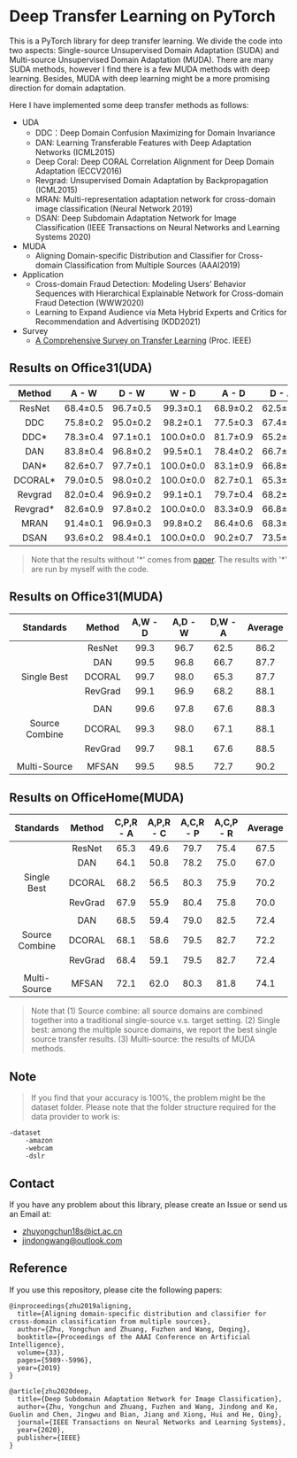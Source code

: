# Deep Transfer Learning on PyTorch
This is a PyTorch library for deep transfer learning. We divide the code into two
aspects: Single-source Unsupervised Domain Adaptation (SUDA) and Multi-source Unsupervised Domain Adaptation (MUDA). There are many SUDA methods, however I find there is a few MUDA methods with deep learning. Besides, MUDA with deep learning might be a more promising direction for domain adaptation.

Here I have implemented some deep transfer methods as follows:
* UDA
    * DDC：Deep Domain Confusion Maximizing for Domain Invariance
    * DAN: Learning Transferable Features with Deep Adaptation Networks (ICML2015)
    * Deep Coral: Deep CORAL Correlation Alignment for Deep Domain Adaptation (ECCV2016)
    * Revgrad: Unsupervised Domain Adaptation by Backpropagation (ICML2015)
    * MRAN: Multi-representation adaptation network for cross-domain image classification (Neural Network 2019)
    * DSAN: Deep Subdomain Adaptation Network for Image Classification (IEEE Transactions on Neural Networks and Learning Systems 2020)
* MUDA
    * Aligning Domain-specific Distribution and Classifier for Cross-domain Classification from Multiple Sources (AAAI2019)
* Application
    * Cross-domain Fraud Detection: Modeling Users’ Behavior Sequences with Hierarchical Explainable Network for Cross-domain Fraud Detection (WWW2020)
    * Learning to Expand Audience via Meta Hybrid Experts and Critics for Recommendation and Advertising (KDD2021)
* Survey
    * [A Comprehensive Survey on Transfer Learning](https://arxiv.org/abs/1911.02685) (Proc. IEEE)


## Results on Office31(UDA)
| Method | A - W | D - W | W - D | A - D | D - A | W - A | Average |
|:--------------:|:-----:|:-----:|:-----:|:-----:|:----:|:----:|:-------:|
| ResNet | 68.4±0.5 | 96.7±0.5 | 99.3±0.1 | 68.9±0.2 | 62.5±0.3 | 60.7±0.3 | 76.1 |
| DDC | 75.8±0.2 | 95.0±0.2 | 98.2±0.1 | 77.5±0.3 | 67.4±0.4 | 64.0±0.5 | 79.7 |
| DDC\* | 78.3±0.4 | 97.1±0.1 | 100.0±0.0 | 81.7±0.9 | 65.2±0.6 | 65.1±0.4 | 81.2 |
| DAN | 83.8±0.4 | 96.8±0.2 | 99.5±0.1 | 78.4±0.2 | 66.7±0.3 | 62.7±0.2 | 81.3 |
| DAN\* | 82.6±0.7 | 97.7±0.1 | 100.0±0.0 | 83.1±0.9 | 66.8±0.3 | 66.6±0.4 | 82.8 |
| DCORAL\* | 79.0±0.5 | 98.0±0.2 | 100.0±0.0 | 82.7±0.1 | 65.3±0.3 | 64.5±0.3 | 81.6 |
| Revgrad | 82.0±0.4 | 96.9±0.2 | 99.1±0.1 | 79.7±0.4 | 68.2±0.4 | 67.4±0.5 | 82.2 |
| Revgrad\* | 82.6±0.9 | 97.8±0.2 | 100.0±0.0 | 83.3±0.9 | 66.8±0.1 | 66.1±0.5 | 82.8 |
| MRAN | 91.4±0.1 | 96.9±0.3 | 99.8±0.2 | 86.4±0.6 | 68.3±0.5 | 70.9±0.6 | 85.6 |
| DSAN | 93.6±0.2 | 98.4±0.1 | 100.0±0.0 | 90.2±0.7 | 73.5±0.5 | 74.8±0.4 | 88.4 |

> Note that the results without '\*' comes from [paper](http://ise.thss.tsinghua.edu.cn/~mlong/doc/multi-adversarial-domain-adaptation-aaai18.pdf). The results with '\*' are run by myself with the code. 

## Results on Office31(MUDA)
| Standards | Method | A,W - D | A,D - W | D,W - A | Average |
|:--------------:|:--------------:|:-----:|:-----:|:-----:|:-------:|
| | ResNet | 99.3 | 96.7 | 62.5 | 86.2 |
|  | DAN | 99.5 | 96.8 | 66.7 | 87.7 |
| Single Best| DCORAL | 99.7 | 98.0 | 65.3 | 87.7 |
|  | RevGrad | 99.1 | 96.9 | 68.2 | 88.1 |
||
|  | DAN | 99.6 | 97.8 | 67.6 | 88.3 |
| Source Combine | DCORAL | 99.3 | 98.0 | 67.1 | 88.1 |
|  | RevGrad | 99.7 | 98.1 | 67.6 | 88.5 |
||
| Multi-Source | MFSAN | 99.5 | 98.5 | 72.7 | 90.2 |

## Results on OfficeHome(MUDA)
| Standards | Method | C,P,R - A | A,P,R - C | A,C,R - P | A,C,P - R | Average |
|:--------------:|:--------------:|:-----:|:-----:|:-----:|:-----:|:-------:|
| | ResNet | 65.3 | 49.6 | 79.7 | 75.4 | 67.5 |
|  | DAN | 64.1 | 50.8 | 78.2 | 75.0 | 67.0 |
| Single Best | DCORAL | 68.2 | 56.5 | 80.3 | 75.9 | 70.2 |
|  | RevGrad | 67.9 | 55.9 | 80.4 | 75.8 | 70.0 |
||
|  | DAN | 68.5 | 59.4 | 79.0 | 82.5 | 72.4 |
| Source Combine | DCORAL | 68.1 | 58.6 | 79.5 | 82.7 | 72.2 |
|  | RevGrad | 68.4 | 59.1 | 79.5 | 82.7 | 72.4 |
||
| Multi-Source | MFSAN | 72.1 | 62.0 | 80.3 | 81.8 | 74.1 |

> Note that  (1) Source combine: all source domains are combined together into a traditional single-source v.s. target setting. (2) Single best: among the multiple source domains, we report the best single source transfer results. (3) Multi-source: the results of MUDA methods.

## Note
> If you find that your accuracy is 100%, the problem might be the dataset folder. Please note that the folder structure required for the data provider to work is:
```
-dataset
    -amazon
    -webcam
    -dslr
```


## Contact
If you have any problem about this library, please create an Issue or send us an Email at:
* zhuyongchun18s@ict.ac.cn
* jindongwang@outlook.com


## Reference
If you use this repository, please cite the following papers:

```
@inproceedings{zhu2019aligning,
  title={Aligning domain-specific distribution and classifier for cross-domain classification from multiple sources},
  author={Zhu, Yongchun and Zhuang, Fuzhen and Wang, Deqing},
  booktitle={Proceedings of the AAAI Conference on Artificial Intelligence},
  volume={33},
  pages={5989--5996},
  year={2019}
}
```

```
@article{zhu2020deep,
  title={Deep Subdomain Adaptation Network for Image Classification},
  author={Zhu, Yongchun and Zhuang, Fuzhen and Wang, Jindong and Ke, Guolin and Chen, Jingwu and Bian, Jiang and Xiong, Hui and He, Qing},
  journal={IEEE Transactions on Neural Networks and Learning Systems},
  year={2020},
  publisher={IEEE}
}
```